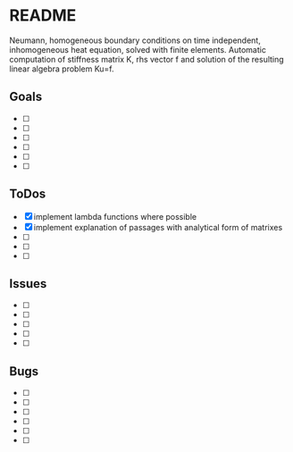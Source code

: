 # README

Neumann, homogeneous boundary conditions on time independent, inhomogeneous
heat equation, solved with finite elements.
Automatic computation of stiffness matrix K, rhs vector f and solution of
the resulting linear algebra problem Ku=f.

## Goals
- [ ] 
- [ ] 
- [ ] 
- [ ] 
- [ ] 
- [ ] 

## ToDos
- [x] implement lambda functions where possible
- [x] implement explanation of passages with analytical form of matrixes
- [ ] 
- [ ] 
- [ ] 

## Issues
- [ ] 
- [ ] 
- [ ] 
- [ ] 
- [ ] 

## Bugs
- [ ] 
- [ ] 
- [ ] 
- [ ] 
- [ ] 
- [ ] 
